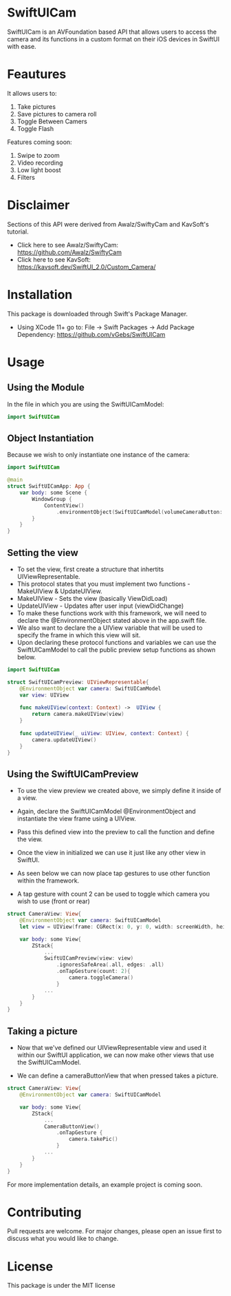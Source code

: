 # SwiftUICam

SwiftUICam is an AVFoundation based API that allows users to access the camera and its functions in a custom format on their iOS devices in SwiftUI with ease. 

# Feautures

It allows users to:

1. Take pictures
2. Save pictures to camera roll
3. Toggle Between Camers
4. Toggle Flash

Features coming soon:

1. Swipe to zoom
2. Video recording
3. Low light boost
4. Filters

# Disclaimer

Sections of this API were derived from Awalz/SwiftyCam and KavSoft's tutorial. 
* Click here to see Awalz/SwiftyCam: https://github.com/Awalz/SwiftyCam 
* Click here to see KavSoft: https://kavsoft.dev/SwiftUI_2.0/Custom_Camera/

# Installation

This package is downloaded through Swift's Package Manager. 
* Using XCode 11+ go to: File -> Swift Packages -> Add Package Dependency: https://github.com/vGebs/SwiftUICam

# Usage

## Using the Module
In the file in which you are using the SwiftUICamModel:

``` Swift
import SwiftUICam
```
## Object Instantiation
Because we wish to only instantiate one instance of the camera:

``` Swift
import SwiftUICam

@main
struct SwiftUICamApp: App {
    var body: some Scene {
        WindowGroup {
            ContentView()
                .environmentObject(SwiftUICamModel(volumeCameraButton: true))
        }
    }
}
```

## Setting the view
* To set the view, first create a structure that inhertits UIViewRepresentable. 
* This protocol states that you must implement two functions - MakeUIView & UpdateUIView.
* MakeUIView - Sets the view (basically ViewDidLoad)
* UpdateUIView - Updates after user input (viewDidChange)
* To make these functions work with this framework, we will need to declare the @EnvironmentObject stated above in the app.swift file.
* We also want to declare the a UIView variable that will be used to specify the frame in which this view will sit.
* Upon declaring these protocol functions and variables we can use the SwiftUICamModel to call the public preview setup functions as shown below.

``` Swift
import SwiftUICam

struct SwiftUICamPreview: UIViewRepresentable{
    @EnvironmentObject var camera: SwiftUICamModel
    var view: UIView
    
    func makeUIView(context: Context) ->  UIView {
        return camera.makeUIView(view)
    }
    
    func updateUIView(_ uiView: UIView, context: Context) {
        camera.updateUIView()
    }
}
```

## Using the SwiftUICamPreview
* To use the view preview we created above, we simply define it inside of a view.
* Again, declare the SwiftUICamModel @EnvironmentObject and instantiate the view frame using a UIView.
* Pass this defined view into the preview to call the function and define the view.

* Once the view in initialized we can use it just like any other view in SwiftUI.
* As seen below we can now place tap gestures to use other function within the framework.

* A tap gesture with count 2 can be used to toggle which camera you wish to use (front or rear)

``` Swift
struct CameraView: View{
    @EnvironmentObject var camera: SwiftUICamModel
    let view = UIView(frame: CGRect(x: 0, y: 0, width: screenWidth, height: screenHeight * 0.91))

    var body: some View{
        ZStack{
            ...
            SwiftUICamPreview(view: view)
                .ignoresSafeArea(.all, edges: .all)
                .onTapGesture(count: 2){
                    camera.toggleCamera()
                }
            ...
        }
    }
}
```

## Taking a picture
* Now that we've defined our UIViewRepresentable view and used it within our SwiftUI application, we can now make other views that use the SwiftUICamModel. 

* We can define a cameraButtonView that when pressed takes a picture.
``` Swift
struct CameraView: View{
    @EnvironmentObject var camera: SwiftUICamModel

    var body: some View{
        ZStack{
            ...
            CameraButtonView()
                .onTapGesture {
                    camera.takePic()
                }
            ...
        }
    }
}
```

For more implementation details, an example project is coming soon.

# Contributing

Pull requests are welcome. For major changes, please open an issue first to discuss what you would like to change.

# License

This package is under the MIT license

